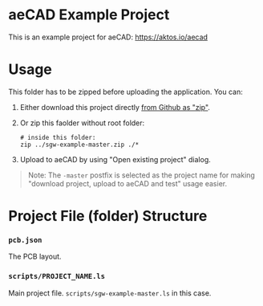 # aeCAD Example Project 

This is an example project for aeCAD: https://aktos.io/aecad 

# Usage 

This folder has to be zipped before uploading the application. You can:

1. Either download this project directly [from Github as "zip"](https://github.com/ceremcem/sgw-example/archive/master.zip).
2. Or zip this faolder without root folder: 

       # inside this folder:
       zip ../sgw-example-master.zip ./*

3. Upload to aeCAD by using "Open existing project" dialog. 

> Note: The `-master` postfix is selected as the project name for 
>       making "download project, upload to aeCAD and test" usage easier.

# Project File (folder) Structure 

### `pcb.json`

The PCB layout. 

### `scripts/PROJECT_NAME.ls` 

Main project file. `scripts/sgw-example-master.ls` in this case. 
